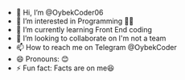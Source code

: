 - 👋 Hi, I’m @OybekCoder06
- 👀 I’m interested in Programming 👨‍💻
- 🌱 I’m currently learning Front End coding
- 💞️ I’m looking to collaborate on I'm not a team
- 📫 How to reach me on Telegram @OybekCoder 
- 😄 Pronouns: 😊
- ⚡ Fun fact: Facts are on me😆

<!---
OybekCoder06/OybekCoder06 is a ✨ special ✨ repository because its `README.md` (this file) appears on your GitHub profile.
You can click the Preview link to take a look at your changes.
--->
